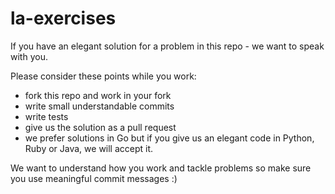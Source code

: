 # la-exercises
If you have an elegant solution for a problem in this repo - we want to speak with you.

Please consider these points while you work:
- fork this repo and work in your fork
- write small understandable commits
- write tests
- give us the solution as a pull request
- we prefer solutions in Go but if you give us an elegant code in Python, Ruby or Java, we will accept it. 

We want to understand how you work and tackle problems so make sure you use meaningful commit messages :)
